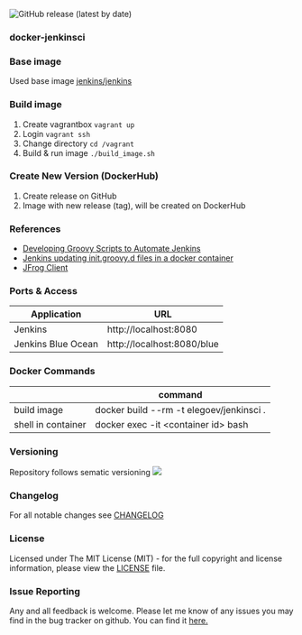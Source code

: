 ![GitHub release (latest by date)](https://img.shields.io/github/v/release/elegoev/docker-jenkinsci?style=plastic)

### docker-jenkinsci

### Base image
Used base image [jenkins/jenkins](https://hub.docker.com/r/jenkins/jenkins)

### Build image
1. Create vagrantbox `vagrant up`
1. Login `vagrant ssh`
1. Change directory `cd /vagrant`
1. Build & run image `./build_image.sh`

### Create New Version (DockerHub)
1. Create release on GitHub
1. Image with new release (tag), will be created on DockerHub

### References
- [Developing Groovy Scripts to Automate Jenkins](https://brokenco.de/2017/07/24/groovy-automation-for-jenkins.html)
- [Jenkins updating init.groovy.d files in a docker container](https://stackoverflow.com/questions/45818327/jenkins-updating-init-groovy-d-files-in-a-docker-container)
- [JFrog Client](https://www.jfrog.com/confluence/display/CLI/CLI+for+JFrog+Artifactory)


### Ports & Access
| Application          | URL                         |
|----------------------|-----------------------------|
| Jenkins              | http://localhost:8080       |
| Jenkins Blue Ocean   | http://localhost:8080/blue  |

### Docker Commands
|                      | command                                            |
|----------------------|----------------------------------------------------|
| build image          | docker build --rm -t elegoev/jenkinsci .           |
| shell in container   | docker exec -it \<container id\> bash              |

### Versioning
Repository follows sematic versioning  [![](https://img.shields.io/badge/semver-2.0.0-green.svg)](http://semver.org)

### Changelog
For all notable changes see [CHANGELOG](https://github.com/elegoev/docker-jenkinsci/blob/master/CHANGELOG.md)

### License
Licensed under The MIT License (MIT) - for the full copyright and license information, please view the [LICENSE](https://github.com/elegoev/docker-jenkinsci/blob/master/LICENSE) file.

### Issue Reporting
Any and all feedback is welcome.  Please let me know of any issues you may find in the bug tracker on github. You can find it [here. ](https://github.com/elegoev/docker-jenkinsci/issues)
